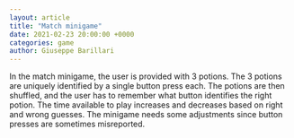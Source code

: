 ```yaml
---  
layout: article  
title: "Match minigame"  
date: 2021-02-23 20:00:00 +0000  
categories: game
author: Giuseppe Barillari  
---  
```


In the match minigame, the user is provided with 3 potions. The 3 potions are uniquely identified by a single button press each. The potions are then shuffled, and the user has to remember what button identifies the right potion. The time available to play increases and decreases based on right and wrong guesses. The minigame needs some adjustments since button presses are sometimes misreported.
